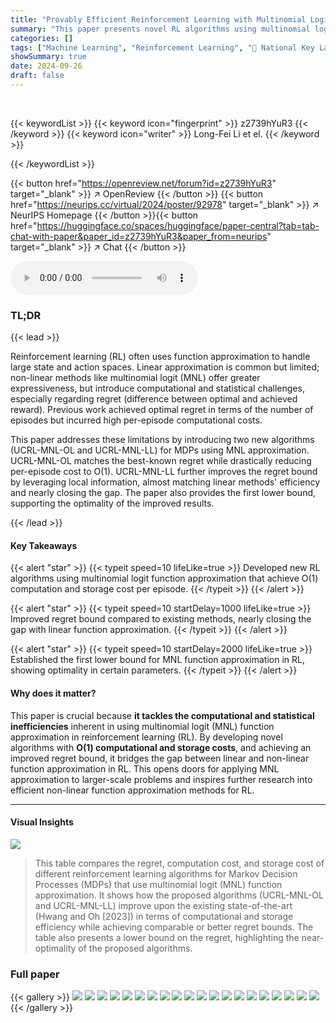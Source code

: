 ```yaml
---
title: "Provably Efficient Reinforcement Learning with Multinomial Logit Function Approximation"
summary: "This paper presents novel RL algorithms using multinomial logit function approximation, achieving O(1) computation and storage while nearly closing the regret gap with linear methods."
categories: []
tags: ["Machine Learning", "Reinforcement Learning", "🏢 National Key Laboratory for Novel Software Technology, Nanjing University",]
showSummary: true
date: 2024-09-26
draft: false
---
```


<br>

{{< keywordList >}}
{{< keyword icon="fingerprint" >}} z2739hYuR3 {{< /keyword >}}
{{< keyword icon="writer" >}} Long-Fei Li et el. {{< /keyword >}}
 
{{< /keywordList >}}

{{< button href="https://openreview.net/forum?id=z2739hYuR3" target="_blank" >}}
↗ OpenReview
{{< /button >}}
{{< button href="https://neurips.cc/virtual/2024/poster/92978" target="_blank" >}}
↗ NeurIPS Homepage
{{< /button >}}{{< button href="https://huggingface.co/spaces/huggingface/paper-central?tab=tab-chat-with-paper&paper_id=z2739hYuR3&paper_from=neurips" target="_blank" >}}
↗ Chat
{{< /button >}}



<audio controls>
    <source src="https://ai-paper-reviewer.com/z2739hYuR3/podcast.wav" type="audio/wav">
    Your browser does not support the audio element.
</audio>


### TL;DR


{{< lead >}}

Reinforcement learning (RL) often uses function approximation to handle large state and action spaces.  Linear approximation is common but limited;  non-linear methods like multinomial logit (MNL) offer greater expressiveness, but introduce computational and statistical challenges, especially regarding regret (difference between optimal and achieved reward). Previous work achieved optimal regret in terms of the number of episodes but incurred high per-episode computational costs.

This paper addresses these limitations by introducing two new algorithms (UCRL-MNL-OL and UCRL-MNL-LL) for MDPs using MNL approximation.  UCRL-MNL-OL matches the best-known regret while drastically reducing per-episode cost to O(1). UCRL-MNL-LL further improves the regret bound by leveraging local information, almost matching linear methods' efficiency and nearly closing the gap. The paper also provides the first lower bound, supporting the optimality of the improved results.

{{< /lead >}}


#### Key Takeaways

{{< alert "star" >}}
{{< typeit speed=10 lifeLike=true >}} Developed new RL algorithms using multinomial logit function approximation that achieve O(1) computation and storage cost per episode. {{< /typeit >}}
{{< /alert >}}

{{< alert "star" >}}
{{< typeit speed=10 startDelay=1000 lifeLike=true >}} Improved regret bound compared to existing methods, nearly closing the gap with linear function approximation. {{< /typeit >}}
{{< /alert >}}

{{< alert "star" >}}
{{< typeit speed=10 startDelay=2000 lifeLike=true >}} Established the first lower bound for MNL function approximation in RL, showing optimality in certain parameters. {{< /typeit >}}
{{< /alert >}}

#### Why does it matter?
This paper is crucial because **it tackles the computational and statistical inefficiencies** inherent in using multinomial logit (MNL) function approximation in reinforcement learning (RL).  By developing novel algorithms with **O(1) computational and storage costs**, and achieving an improved regret bound, it bridges the gap between linear and non-linear function approximation in RL. This opens doors for applying MNL approximation to larger-scale problems and inspires further research into efficient non-linear function approximation methods for RL.

------
#### Visual Insights





![](https://ai-paper-reviewer.com/z2739hYuR3/tables_1_1.jpg)

> This table compares the regret, computation cost, and storage cost of different reinforcement learning algorithms for Markov Decision Processes (MDPs) that use multinomial logit (MNL) function approximation.  It shows how the proposed algorithms (UCRL-MNL-OL and UCRL-MNL-LL) improve upon the existing state-of-the-art (Hwang and Oh [2023]) in terms of computational and storage efficiency while achieving comparable or better regret bounds.  The table also presents a lower bound on the regret, highlighting the near-optimality of the proposed algorithms.





### Full paper

{{< gallery >}}
<img src="https://ai-paper-reviewer.com/z2739hYuR3/1.png" class="grid-w50 md:grid-w33 xl:grid-w25" />
<img src="https://ai-paper-reviewer.com/z2739hYuR3/2.png" class="grid-w50 md:grid-w33 xl:grid-w25" />
<img src="https://ai-paper-reviewer.com/z2739hYuR3/3.png" class="grid-w50 md:grid-w33 xl:grid-w25" />
<img src="https://ai-paper-reviewer.com/z2739hYuR3/4.png" class="grid-w50 md:grid-w33 xl:grid-w25" />
<img src="https://ai-paper-reviewer.com/z2739hYuR3/5.png" class="grid-w50 md:grid-w33 xl:grid-w25" />
<img src="https://ai-paper-reviewer.com/z2739hYuR3/6.png" class="grid-w50 md:grid-w33 xl:grid-w25" />
<img src="https://ai-paper-reviewer.com/z2739hYuR3/7.png" class="grid-w50 md:grid-w33 xl:grid-w25" />
<img src="https://ai-paper-reviewer.com/z2739hYuR3/8.png" class="grid-w50 md:grid-w33 xl:grid-w25" />
<img src="https://ai-paper-reviewer.com/z2739hYuR3/9.png" class="grid-w50 md:grid-w33 xl:grid-w25" />
<img src="https://ai-paper-reviewer.com/z2739hYuR3/10.png" class="grid-w50 md:grid-w33 xl:grid-w25" />
<img src="https://ai-paper-reviewer.com/z2739hYuR3/11.png" class="grid-w50 md:grid-w33 xl:grid-w25" />
<img src="https://ai-paper-reviewer.com/z2739hYuR3/12.png" class="grid-w50 md:grid-w33 xl:grid-w25" />
<img src="https://ai-paper-reviewer.com/z2739hYuR3/13.png" class="grid-w50 md:grid-w33 xl:grid-w25" />
<img src="https://ai-paper-reviewer.com/z2739hYuR3/14.png" class="grid-w50 md:grid-w33 xl:grid-w25" />
<img src="https://ai-paper-reviewer.com/z2739hYuR3/15.png" class="grid-w50 md:grid-w33 xl:grid-w25" />
<img src="https://ai-paper-reviewer.com/z2739hYuR3/16.png" class="grid-w50 md:grid-w33 xl:grid-w25" />
<img src="https://ai-paper-reviewer.com/z2739hYuR3/17.png" class="grid-w50 md:grid-w33 xl:grid-w25" />
<img src="https://ai-paper-reviewer.com/z2739hYuR3/18.png" class="grid-w50 md:grid-w33 xl:grid-w25" />
<img src="https://ai-paper-reviewer.com/z2739hYuR3/19.png" class="grid-w50 md:grid-w33 xl:grid-w25" />
<img src="https://ai-paper-reviewer.com/z2739hYuR3/20.png" class="grid-w50 md:grid-w33 xl:grid-w25" />
{{< /gallery >}}